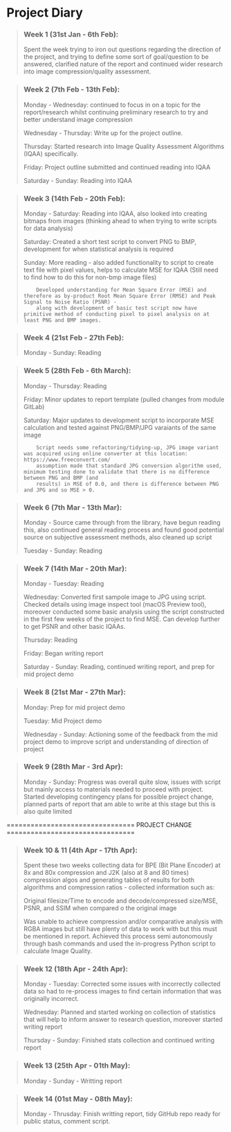 # Project Diary

> ### Week 1 (31st Jan - 6th Feb):
>
> Spent the week trying to iron out questions regarding the direction of the project, and trying to define some sort of goal/question to be answered, clarified
> nature of the report and continued wider research into image compression/quality assessment.

> ### Week 2 (7th Feb - 13th Feb):
> 
> Monday - Wednesday: continued to focus in on a topic for the report/research whilst continuing preliminary research to try and better understand image compression
> 
> Wednesday - Thursday: Write up for the project outline.
>
> Thursday: Started research into Image Quality Assessment Algorithms (IQAA) specifically.
> 
> Friday: Project outline submitted and continued reading into IQAA
> 
> Saturday - Sunday: Reading into IQAA

> ### Week 3 (14th Feb - 20th Feb):
> 
> Monday - Saturday: Reading into IQAA, also looked into creating bitmaps from images (thinking ahead to when trying to write scripts for data analysis)
>
> Saturday: Created a short test script to convert PNG to BMP, development for when statistical analysis is required
> 
> Sunday: More reading - also added functionality to script to create text file with pixel values, helps to calculate MSE for IQAA (Still need to find how to do
> this for non-bmp image files)
> 
>         Developed understanding for Mean Square Error (MSE) and therefore as by-product Root Mean Square Error (RMSE) and Peak Signal to Noise Ratio (PSNR) - 
>         along with development of basic test script now have primitive method of conducting pixel to pixel analysis on at least PNG and BMP images.

> ### Week 4 (21st Feb - 27th Feb):
> 
> Monday - Sunday: Reading

> ### Week 5 (28th Feb - 6th March):
>
> Monday - Thursday: Reading
>
> Friday: Minor updates to report template (pulled changes from module GitLab)
>
> Saturday: Major updates to development script to incorporate MSE calculation and tested against PNG/BMP/JPG varaiants of the same image
>
>         Script needs some refactoring/tidying-up, JPG image variant was acquired using online converter at this location: https://www.freeconvert.com/
>         assumption made that standard JPG conversion algorithm used, minimum testing done to validate that there is no difference between PNG and BMP (and
>         results) in MSE of 0.0, and there is difference between PNG and JPG and so MSE > 0.

> ### Week 6 (7th Mar - 13th Mar):
>
> Monday - Source came through from the library, have begun reading this, also continued general reading process and found good potential source on subjective assessment
> methods, also cleaned up script
>
> Tuesday - Sunday: Reading

> ### Week 7 (14th Mar - 20th Mar):
>
> Monday - Tuesday: Reading
>
> Wednesday: Converted first sampole image to JPG using script. Checked details using image inspect tool (macOS Preview tool), moreover conducted some basic
> analysis using the script constructed in the first few weeks of the project to find MSE. Can develop further to get PSNR and other basic IQAAs.
>
> Thursday: Reading
>
> Friday: Began writing report
>
> Saturday - Sunday: Reading, continued writing report, and prep for mid project demo

> ### Week 8 (21st Mar - 27th Mar):
> 
> Monday: Prep for mid project demo
> 
> Tuesday: Mid Project demo
>
> Wednesday - Sunday: Actioning some of the feedback from the mid project demo to improve script and understanding of direction of project

> ### Week 9 (28th Mar - 3rd Apr):
>
> Monday - Sunday: Progress was overall quite slow, issues with script but mainly access to materials needed to proceed with project. Started developing
>                  contingency plans for possible project change, planned parts of report that am able to write at this stage but this is also quite
>                  limited

================================ PROJECT CHANGE ================================

> ### Week 10 & 11 (4th Apr - 17th Apr):
>
> Spent these two weeks collecting data for BPE (Bit Plane Encoder) at 8x and 80x compression and J2K (also at 8 and 80 times) compression algos and
> generating tables of results for both algorithms and compression ratios - collected information such as:
> 
>   Original filesize/Time to encode and decode/compressed size/MSE, PSNR, and SSIM when compared o the original image
>
> Was unable to achieve compression and/or comparative analysis with RGBA images but still have plenty of data to work with but this must be mentioned in
> report. Achieved this process semi autonomously through bash commands and used the in-progress Python script to calculate Image Quality.

> ### Week 12 (18th Apr - 24th Apr):
>
> Monday - Tuesday: Corrected some issues with incorrectly collected data so had to re-process images to find certain information that was originally
>                   incorrect.
>
> Wednesday: Planned and started working on collection of statistics that will help to inform answer to research question, moreover started writing report
>
> Thursday - Sunday: Finished stats collection and continued writing report

> ### Week 13 (25th Apr - 01th May):
>
> Monday - Sunday - Writting report

> ### Week 14 (01st May - 08th May):
>
> Monday - Thrusday: Finish writting report, tidy GitHub repo ready for public status, comment script.
